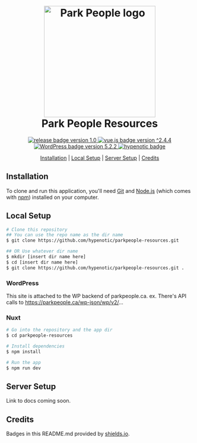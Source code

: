 <h1 align="center">
    <br>
    <a href="https://parkpeople.ca/resources" target="_blank"><img src="https://parkpeople.ca/custom/uploads/2019/07/Logo_Bilingual_stacked_colour.png" alt="Park People logo" width="300"></a>
    <br>
    Park People Resources
    <br>
</h1>

<p align="center">
    <a href="https://github.com/hypenotic/parkpeople-resources/releases">
        <img src="https://img.shields.io/badge/release-v1.0-blue.svg" alt="release badge version 1.0">
    </a>
    <a href="https://github.com/nuxt/nuxt.js">
        <img src="https://img.shields.io/badge/vue.js-2.4.4-blue.svg" alt="vue.js badge version ^2.4.4">
    </a>
    <a href="https://github.com/WordPress/WordPress">
        <img src="https://img.shields.io/badge/WP-5.2.2-blue.svg" alt="WordPress badge version 5.2.2">
    </a>
    <a href="https://hypenotic.com">
        <img src="https://img.shields.io/badge/%3C%2F%3E%20with%20%E2%99%A5%EF%B8%8E%20by-hypenotic-red.svg" alt="hypenotic badge">
    </a>
    
</p>

<p align="center">
  <a href="#installation">Installation</a> |
  <a href="#local-setup">Local Setup</a> |
  <a href="#server-setup">Server Setup</a> |
  <a href="#credits">Credits</a> 
</p>

## Installation

To clone and run this application, you'll need [Git](https://git-scm.com) and [Node.js](https://nodejs.org/en/download/) (which comes with [npm](http://npmjs.com)) installed on your computer. 

## Local Setup

```bash
# Clone this repository
## You can use the repo name as the dir name
$ git clone https://github.com/hypenotic/parkpeople-resources.git

## OR Use whatever dir name
$ mkdir [insert dir name here]
$ cd [insert dir name here]
$ git clone https://github.com/hypenotic/parkpeople-resources.git .
```

### WordPress

This site is attached to the WP backend of parkpeople.ca.
ex. There's API calls to https://parkpeople.ca/wp-json/wp/v2/...

### Nuxt

```bash
# Go into the repository and the app dir
$ cd parkpeople-resources

# Install dependencies
$ npm install

# Run the app
$ npm run dev
```

## Server Setup

Link to docs coming soon.

## Credits

Badges in this README.md provided by [shields.io](https://shields.io/#your-badge).


